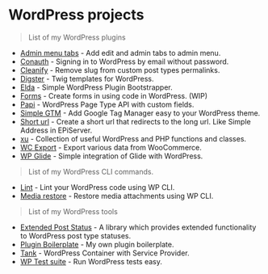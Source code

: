 # WordPress projects

> List of my WordPress plugins

* [Admin menu tabs](https://github.com/frozzare/wp-admin-menu-tabs) - Add edit and admin tabs to admin menu.
* [Conauth](https://github.com/frozzare/wp-conauth) - Signing in to WordPress by email without password.
* [Cleanify](https://github.com/frozzare/wp-cleanify) - Remove slug from custom post types permalinks.
* [Digster](https://github.com/frozzare/wp-digster) - Twig templates for WordPress.
* [Elda](https://github.com/frozzare/wp-elda) - Simple WordPress Plugin Bootstrapper.
* [Forms](https://github.com/frozzare/wp-forms) - Create forms in using code in WordPress. (WIP)
* [Papi](https://wp-papi.github.io/) - WordPress Page Type API with custom fields.
* [Simple GTM](https://github.com/frozzare/wp-simple-gtm) - Add Google Tag Manager easy to your WordPress theme.
* [Short url](https://github.com/frozzare/wp-short-url) - Create a short url that redirects to the long url. Like Simple Address in EPiServer.
* [xu](https://github.com/frozzare/wp-xu) - Collection of useful WordPress and PHP functions and classes.
* [WC Export](https://github.com/frozzare/wc-export) - Export various data from WooCommerce.
* [WP Glide](https://github.com/frozzare/wp-glide) - Simple integration of Glide with WordPress.

> List of my WordPress CLI commands.

* [Lint](https://github.com/frozzare/wp-cli-lint) - Lint your WordPress code using WP CLI.
* [Media restore](https://github.com/frozzare/wp-cli-media-restore) - Restore media attachments using WP CLI.

> List of my WordPress tools

* [Extended Post Status](https://github.com/frozzare/wp-extended-post-status) - A library which provides extended functionality to WordPress post type statuses.
* [Plugin Boilerplate](https://github.com/frozzare/wp-plugin-boilerplate) - My own plugin boilerplate.
* [Tank](https://github.com/frozzare/wp-tank) - WordPress Container with Service Provider.
* [WP Test suite](https://github.com/frozzare/wp-test-suite) - Run WordPress tests easy.
